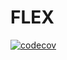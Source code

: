 # FLEX

[![codecov](https://codecov.io/gh/net-agent/flex/branch/main/graph/badge.svg?token=9YSEZ3879Y)](https://codecov.io/gh/net-agent/flex)
